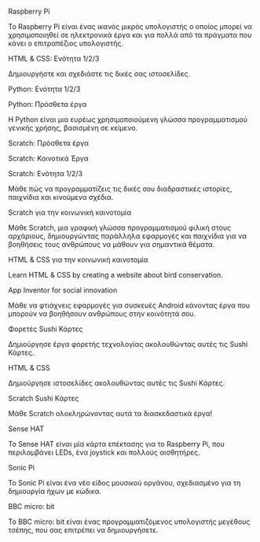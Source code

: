 Raspberry Pi

Το Raspberry Pi είναι ένας ικανός μικρός υπολογιστής ο οποίος μπορεί να χρησιμοποιηθεί σε ηλεκτρονικά έργα και για πολλά από τα πράγματα που κάνει ο επιτραπέζιος υπολογιστής.

HTML & CSS: Ενότητα 1/2/3

Δημιουργήστε και σχεδιάστε τις δικές σας ιστοσελίδες.

Python: Ενότητα 1/2/3

Python: Πρόσθετα έργα

Η Python είναι μια ευρέως χρησιμοποιούμενη γλώσσα προγραμματισμού γενικής χρήσης, βασισμένη σε κείμενο.

Scratch: Πρόσθετα έργα

Scratch: Κοινοτικά Έργα

Scratch: Ενότητα 1/2/3

Μάθε πώς να προγραμματίζεις τις δικές σου διαδραστικές ιστορίες, παιχνίδια και κινούμενα σχέδια.

Scratch για την κοινωνική καινοτομία

Μάθε Scratch, μια γραφική γλώσσα προγραμματισμού φιλική στους αρχάριους, δημιουργώντας παράλληλα εφαρμογές και παιχνίδια για να βοηθήσεις τους ανθρώπους να μάθουν για σημαντικά θέματα.

HTML & CSS για την κοινωνική καινοτομία

Learn HTML & CSS by creating a website about bird conservation.

App Inventor for social innovation

Μάθε να φτιάχνεις εφαρμογές για συσκευές Android κάνοντας έργα που μπορούν να βοηθήσουν ανθρώπους στην κοινότητά σου.

Φορετές Sushi Κάρτες

Δημιούργησε έργα φορετής τεχνολογίας ακολουθώντας αυτές τις Sushi Κάρτες.

HTML & CSS

Δημιούργησε ιστοσελίδες ακολουθώντας αυτές τις Sushi Κάρτες.

Scratch Sushi Κάρτες

Μάθε Scratch ολοκληρώνοντας αυτά τα διασκεδαστικά έργα!

Sense HAT

Το Sense HAT είναι μία κάρτα επέκτασης για το Raspberry Pi, που περιλαμβάνει LEDs, ένα joystick και πολλούς αισθητήρες.

Sonic Pi

Το Sonic Pi είναι ένα νέο είδος μουσικού οργάνου, σχεδιασμένο για τη δημιουργία ήχων με κώδικα.

BBC micro: bit

Το BBC micro: bit είναι ένας προγραμματιζόμενος υπολογιστής μεγέθους τσέπης, που σας επιτρέπει να δημιουργήσετε.